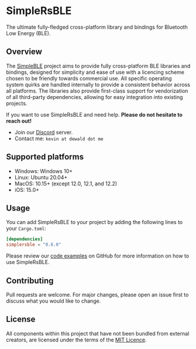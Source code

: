 # SimpleRsBLE

The ultimate fully-fledged cross-platform library and bindings for Bluetooth Low Energy (BLE).

## Overview

The [SimpleBLE](https://github.com/OpenBluetoothToolbox/SimpleBLE/) project aims to provide
fully cross-platform BLE libraries and bindings, designed for simplicity and ease of use
with a licencing scheme chosen to be friendly towards commercial use. All specific operating
system quirks are handled internally to provide a consistent behavior across all platforms.
The libraries also provide first-class support for vendorization of all third-party
dependencies, allowing for easy integration into existing projects.

If you want to use SimpleRsBLE and need help. **Please do not hesitate to reach out!**

-   Join our [Discord](https://discord.gg/N9HqNEcvP3) server.
-   Contact me: `kevin at dewald dot me`

## Supported platforms

-   Windows: Windows 10+
-   Linux: Ubuntu 20.04+
-   MacOS: 10.15+ (except 12.0, 12.1, and 12.2)
-   iOS: 15.0+

## Usage

You can add SimpleRsBLE to your project by adding the following lines to your `Cargo.toml`:

```toml
[dependencies]
simplersble = "0.6.0"
```

Please review our [code examples](https://github.com/OpenBluetoothToolbox/SimpleBLE/tree/main/examples/simplersble/src/bin)
on GitHub for more information on how to use SimpleRsBLE.

## Contributing

Pull requests are welcome. For major changes, please open an issue first to discuss
what you would like to change.

## License

All components within this project that have not been bundled from
external creators, are licensed under the terms of the [MIT Licence](https://github.com/OpenBluetoothToolbox/SimpleBLE/blob/main/LICENCE.md).
